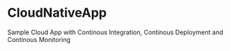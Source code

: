 # CloudNativeApp
Sample Cloud App with Continous Integration, Continous Deployment and Continous Monitoring
